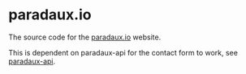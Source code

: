 # paradaux.io

The source code for the [paradaux.io](https://paradaux.io) website.

This is dependent on paradaux-api for the contact form to work, see [paradaux-api](https://github.com/ParadauxIO/paradaux-api).

